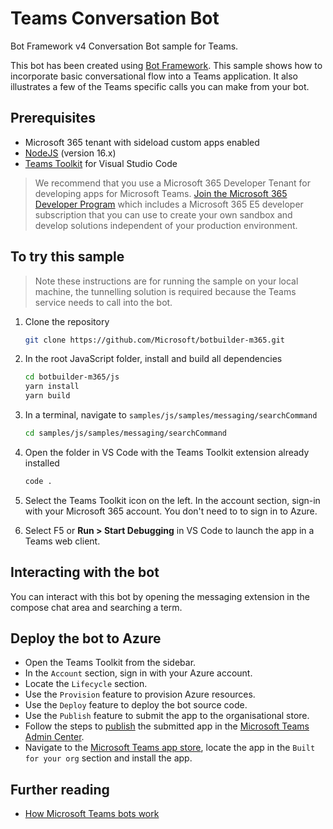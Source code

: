 # Teams Conversation Bot

Bot Framework v4 Conversation Bot sample for Teams.

This bot has been created using [Bot Framework](https://dev.botframework.com). This sample shows
how to incorporate basic conversational flow into a Teams application. It also illustrates a few of the Teams specific calls you can make from your bot.

## Prerequisites

- Microsoft 365 tenant with sideload custom apps enabled
- [NodeJS](https://nodejs.org/en/) (version 16.x)
- [Teams Toolkit](https://marketplace.visualstudio.com/items?itemName=TeamsDevApp.ms-teams-vscode-extension) for Visual Studio Code

> We recommend that you use a Microsoft 365 Developer Tenant for developing apps for Microsoft Teams. [Join the Microsoft 365 Developer Program](https://learn.microsoft.com/office/developer-program/microsoft-365-developer-program) which includes a Microsoft 365 E5 developer subscription that you can use to create your own sandbox and develop solutions independent of your production environment.

## To try this sample

> Note these instructions are for running the sample on your local machine, the tunnelling solution is required because the Teams service needs to call into the bot.

1. Clone the repository

    ```bash
    git clone https://github.com/Microsoft/botbuilder-m365.git
    ```

1. In the root JavaScript folder, install and build all dependencies

    ```bash
    cd botbuilder-m365/js
    yarn install
    yarn build
    ```

1. In a terminal, navigate to `samples/js/samples/messaging/searchCommand`

    ```bash
    cd samples/js/samples/messaging/searchCommand
    ```

1. Open the folder in VS Code with the Teams Toolkit extension already installed

    ```bash
    code .
    ```
1. Select the Teams Toolkit icon on the left. In the account section, sign-in with your Microsoft 365 account. You don't need to to sign in to Azure.

1. Select F5 or **Run > Start Debugging** in VS Code to launch the app in a Teams web client.

## Interacting with the bot

You can interact with this bot by opening the messaging extension in the compose chat area and searching a term.

## Deploy the bot to Azure

- Open the Teams Toolkit from the sidebar.
- In the `Account` section, sign in with your Azure account.
- Locate the `Lifecycle` section.
- Use the `Provision` feature to provision Azure resources.
- Use the `Deploy` feature to deploy the bot source code.
- Use the `Publish` feature to submit the app to the organisational store.
- Follow the steps to [publish](https://learn.microsoft.com/microsoftteams/submit-approve-custom-apps#approve-the-submitted-app) the submitted app in the [Microsoft Teams Admin Center](https://admin.teams.microsoft.com).
- Navigate to the [Microsoft Teams app store](https://teams.microsoft.com/_#/apps), locate the app in the `Built for your org` section and install the app.

## Further reading

-   [How Microsoft Teams bots work](https://docs.microsoft.com/en-us/azure/bot-service/bot-builder-basics-teams?view=azure-bot-service-4.0&tabs=javascript)
